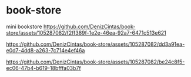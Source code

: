 # book-store
mini bookstore
https://github.com/DenizCintas/book-store/assets/105287082/f2ff389f-1e2e-46ea-92a7-6471c513e621


https://github.com/DenizCintas/book-store/assets/105287082/dd3a91ea-e0d7-4dd8-a263-7c714e4ef46a



https://github.com/DenizCintas/book-store/assets/105287082/be24c8f5-ec06-47b4-b619-18bfffa03b7f

